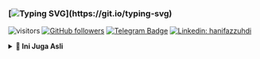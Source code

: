 ### [![Typing SVG](https://readme-typing-svg.herokuapp.com?font=lato&size=22&lines=Manusia+Asli+..)](https://git.io/typing-svg)

![visitors](https://visitor-badge.glitch.me/badge?page_id=hanifazzuhdi.hanifazzuhdi)
[![GitHub followers](https://img.shields.io/github/followers/hanifazzuhdi?label=Follow&style=social)](https://github.com/hanifazzuhdi/?tab=follow) 
[![Telegram Badge](https://img.shields.io/badge/-hanif0198-blue?style=social&logo=telegram&link=https://www.t.me/hanif0198/)](https://www.t.me/hanif0198/) 
[![Linkedin: hanifazzuhdi](https://img.shields.io/badge/-hanifazzuhdi-blue?style=flat-square&logo=Linkedin&logoColor=white&link=https://www.linkedin.com/in/hanif-az-zuhdi-69688019b/)](https://www.linkedin.com/in/hanif-az-zuhdi-69688019b/) 

<div>

  <details>
     <summary><b>🚀 Ini Juga Asli</b></summary>

     <!--START_SECTION:waka-->
![Code Time](http://img.shields.io/badge/Code%20Time-0%20secs-blue)

![Lines of code](https://img.shields.io/badge/From%20Hello%20World%20I%27ve%20Written-5%20Million%20lines%20of%20code-blue)

**🐱 My GitHub Data** 

> 🏆 122 Contributions in the Year 2022
 > 
> 📦 650.4 kB Used in GitHub's Storage 
 > 
> 🚫 Not Opted to Hire
 > 
> 📜 23 Public Repositories 
 > 
> 🔑 29 Private Repositories  
 > 
**I'm an Early 🐤** 

```text
🌞 Morning    108 commits    ████████░░░░░░░░░░░░░░░░░   32.53% 
🌆 Daytime    80 commits     ██████░░░░░░░░░░░░░░░░░░░   24.1% 
🌃 Evening    112 commits    ████████░░░░░░░░░░░░░░░░░   33.73% 
🌙 Night      32 commits     ██░░░░░░░░░░░░░░░░░░░░░░░   9.64%

```


📊 **This Week I Spent My Time On** 

```text
⌚︎ Time Zone: Asia/Jakarta

💬 Programming Languages: 
PHP                      24 hrs 49 mins      █████████████░░░░░░░░░░░░   53.83% 
Blade Template           12 hrs 27 mins      ██████░░░░░░░░░░░░░░░░░░░   27.03% 
Kotlin                   2 hrs 38 mins       █░░░░░░░░░░░░░░░░░░░░░░░░   5.72% 
Java                     1 hr 28 mins        ░░░░░░░░░░░░░░░░░░░░░░░░░   3.21% 
XML                      1 hr 25 mins        ░░░░░░░░░░░░░░░░░░░░░░░░░   3.09%

🔥 Editors: 
VS Code                  40 hrs 21 mins      ██████████████████████░░░   87.53% 
Android Studio           5 hrs 45 mins       ███░░░░░░░░░░░░░░░░░░░░░░   12.47%

💻 Operating System: 
Mac                      46 hrs 6 mins       █████████████████████████   100.0%

```


 Last Updated on 02/07/2022 14:14:15 UTC
<!--END_SECTION:waka-->
  </details>
  
</div>
